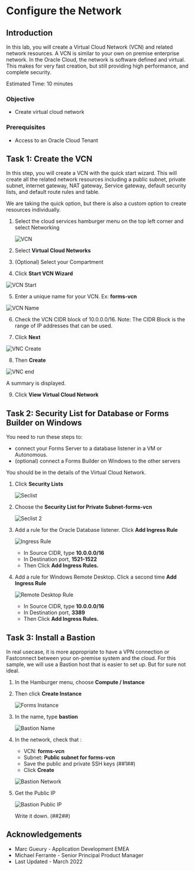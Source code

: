 # Configure the Network #

## Introduction

In this lab, you will create a Virtual Cloud Network (VCN) and related network resources. A VCN is similar to your own on premise enterprise network.  In the Oracle Cloud, the network is software defined and virtual. This makes for very fast creation, but still providing high performance, and complete security. 

Estimated Time: 10 minutes

### Objective

* Create virtual cloud network

### Prerequisites

* Access to an Oracle Cloud Tenant

## Task 1: Create the VCN ##

In this step, you will create a VCN with the quick start wizard. This will create all the related network resources including a public subnet, private subnet, internet gateway, NAT gateway, Service gateway, default security lists, and default route rules and table.

We are taking the quick option, but there is also a custom option to create resources individually.

1. Select the cloud services hamburger menu on the top left corner and select Networking

    ![VCN](./images/forms-hamburger-vcn.png)

2. Select **Virtual Cloud Networks**

3. (Optional) Select your Compartment

4. Click **Start VCN Wizard**

  ![VCN Start](./images/forms-vcn-start.png)

5. Enter a unique name for your VCN. Ex: **forms-vcn**

 ![VCN Name](./images/forms-vcn-name.png)

6. Check the VCN CIDR block of 10.0.0.0/16.  Note: The CIDR Block is the range of IP addresses that can be used.

7. Click **Next** 

  ![VNC Create](./images/forms-vcn-create.png)

8. Then **Create**

  ![VNC end](./images/forms-vcn-end.png)

  A summary is displayed. 

9. Click **View Virtual Cloud Network**

## Task 2: Security List for Database or Forms Builder on Windows ##

You need to run these steps to:
- connect your Forms Server to a database listener in a VM or Autonomous. 
- (optional) connect a Forms Builder on Windows to the other servers

You should be in the details of the Virtual Cloud Network.
   
1. Click **Security Lists**

   ![Seclist](./images/forms-vcn-seclist.png)

2. Choose the **Security List for Private Subnet-forms-vcn**

   ![Seclist 2](./images/forms-private-seclist.png)

3. Add a rule for the Oracle Database listener. Click **Add Ingress Rule**

   ![Ingress Rule](./images/forms-private-ingress-rule.png)

    - In Source CIDR, type **10.0.0.0/16**
    - In Destination port, **1521-1522**
    - Then Click **Add Ingress Rules.**

4. Add a rule for Windows Remote Desktop. Click a second time **Add Ingress Rule**

   ![Remote Desktop Rule](./images/forms-private-ingress-rule-remote-desktop.png)

    - In Source CIDR, type **10.0.0.0/16**
    - In Destination port, **3389**
    - Then Click **Add Ingress Rules.**

## Task 3: Install a Bastion   ##

In real usecase, it is more appropriate to have a VPN connection or Fastconnect between your on-premise system and the cloud.
For this sample, we will use a Bastion host that is easier to set up. But for sure not ideal.

1. In the Hamburger menu, choose **Compute / Instance**

2. Then click **Create Instance**

   ![Forms Instance](./images/forms-instance.png)

3. In the name, type **bastion**

   ![Bastion Name](./images/forms-bastion-name.png)

4. In the network, check that :

    - VCN: **forms-vcn**
    - Subnet: **Public subnet for forms-vcn**
    - Save the public and private SSH keys (##1##)
    - Click **Create**
    
   ![Bastion Network](./images/forms-bastion-network-ssh.png)

5. Get the Public IP

   ![Bastion Public IP](./images/forms-bastion-public-ip.png)

   Write it down. (##2##)

## Acknowledgements
* Marc Gueury - Application Development EMEA
* Michael Ferrante - Senior Principal Product Manager
* Last Updated - March 2022
